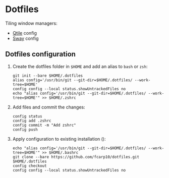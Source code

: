 # Dotfiles 

Tiling window managers:

- [Qtile](https://github.com/fcarp10/dotfiles/blob/master/.config/qtile/) config
- [Sway](https://github.com/fcarp10/dotfiles/blob/master/.config/sway/) config

## Dotfiles configuration

1. Create the dotfiles folder in `$HOME` and add an alias to `bash` or `zsh`:
   

    ```shell
    git init --bare $HOME/.dotfiles
    alias config='/usr/bin/git --git-dir=$HOME/.dotfiles/ --work-tree=$HOME'
    config config --local status.showUntrackedFiles no
    echo "alias config='/usr/bin/git --git-dir=$HOME/.dotfiles/ --work-tree=$HOME'" >> $HOME/.zshrc
    ```


2. Add files and commit the changes:
   

    ```shell
    config status
    config add .zshrc
    config commit -m "Add zshrc"
    config push
    ```


3. Apply configuration to existing installation ():

    ```shell
    echo "alias config='/usr/bin/git --git-dir=$HOME/.dotfiles/ --work-tree=$HOME'" >> $HOME/.bashrc
    git clone --bare https://github.com/fcarp10/dotfiles.git $HOME/.dotfiles
    config checkout
    config config --local status.showUntrackedFiles no
    ```
 
